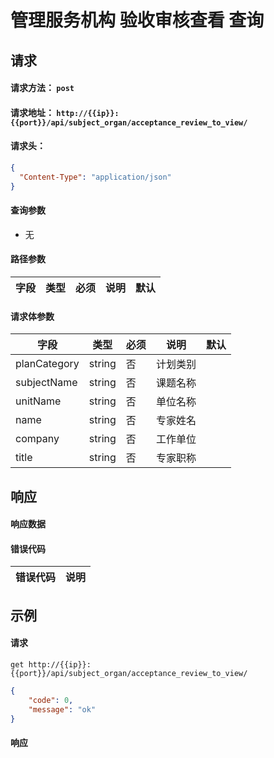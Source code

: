 # 管理服务机构 验收审核查看 查询

## 请求

#### 请求方法： `post`

#### 请求地址： `http://{{ip}}:{{port}}/api/subject_organ/acceptance_review_to_view/`

#### 请求头：

```json
{
  "Content-Type": "application/json"
}
```

#### 查询参数

* 无

#### 路径参数

| 字段               | 类型   | 必须 | 说明                           | 默认 |
| ------------------ | ------ | ---- | ------------------------------ | ---- |

 



#### 请求体参数

| 字段               | 类型   | 必须 | 说明                           | 默认 |
| ------------------ | ------ | ---- | ------------------------------ | ---- |
|planCategory|string|否|计划类别
|subjectName|string|否|课题名称
|unitName|string|否|单位名称
|name|string|否|专家姓名
|company|string|否|工作单位
|title|string|否|专家职称


## 响应

#### 响应数据

#### 错误代码

| 错误代码 | 说明             |
| -------- | ---------------- |

## 示例

#### 请求

`get http://{{ip}}:{{port}}/api/subject_organ/acceptance_review_to_view/`
```json
{
	"code": 0,
	"message": "ok"
}
```

#### 响应

```json

```


